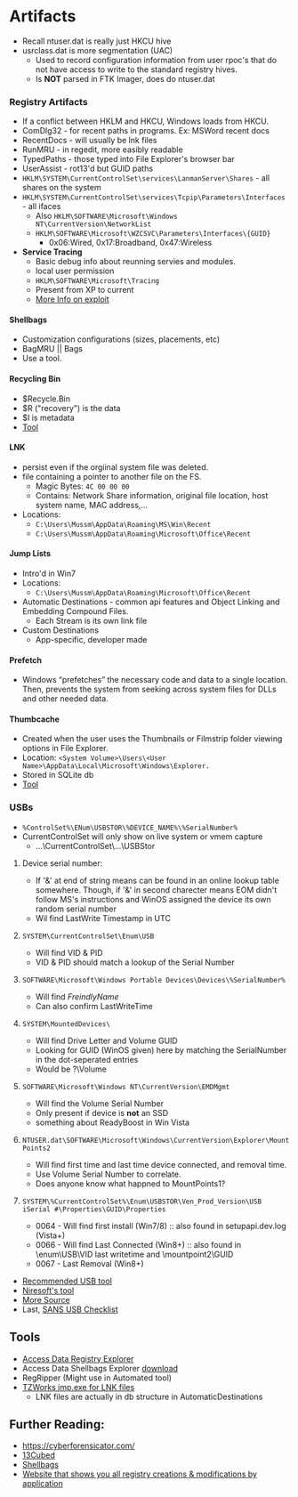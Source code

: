 # Artifacts

- Recall ntuser.dat is really just HKCU hive
- usrclass.dat is more segmentation (UAC)
  - Used to record configuration information from user rpoc's that do not have access to write to the standard registry hives.
  - Is **NOT** parsed in FTK Imager, does do ntuser.dat

### Registry Artifacts

- If a conflict between HKLM and HKCU, Windows loads from HKCU.
- ComDlg32 - for recent paths in programs. Ex: MSWord recent docs
- RecentDocs - will usually be lnk files
- RunMRU - in regedit, more easibly readable
- TypedPaths - those typed into File Explorer's browser bar
- UserAssist - rot13'd but GUID paths
- `HKLM\SYSTEM\CurrentControlSet\services\LanmanServer\Shares` - all shares on the system
- `HKLM\SYSTEM\CurrentControlSet\services\Tcpip\Parameters\Interfaces` - all ifaces
  - Also `HKLM\SOFTWARE\Microsoft\Windows NT\CurrentVersion\NetworkList`
  - `HKLM\SOFTWARE\Microsoft\WZCSVC\Parameters\Interfaces\{GUID}`
    - 0x06:Wired, 0x17:Broadband, 0x47:Wireless
- **Service Tracing**
  - Basic debug info about reunning servies and modules.
  - local user permission
  - `HKLM\SOFTWARE\Microsoft\Tracing`
  - Present from XP to current
  - [More Info on exploit](itm4n.github.io/cve-2020-0668-windows-service-tracing-eop/)

#### Shellbags

- Customization configurations (sizes, placements, etc)
- BagMRU || Bags
- Use a tool.

#### Recycling Bin

- $Recycle.Bin
- $R ("recovery") is the data
- $I is metadata
- [Tool](https://df-stream.com/recycle-bin-i-parser/)

#### LNK

- persist even if the orgiinal system file was deleted.
- file containing a pointer to another file on the FS.
  - Magic Bytes: `4C 00 00 00`
  - Contains: Network Share information, original file location, host system name, MAC address,...
- Locations:
  - `C:\Users\Mussm\AppData\Roaming\MS\Win\Recent`
  - `C:\Users\Mussm\AppData\Roaming\Microsoft\Office\Recent`

#### Jump Lists

- Intro'd in Win7
- Locations:
  - `C:\Users\Mussm\AppData\Roaming\Microsoft\Office\Recent`
- Automatic Destinations - common api features and Object Linking and Embedding Compound Files.
  - Each Stream is its own link file
- Custom Destinations
  - App-specific, developer made

#### Prefetch

- Windows “prefetches” the necessary code and data to a single location. Then, prevents the system from seeking across system files for DLLs and other needed data.

#### Thumbcache

- Created when the user uses the Thumbnails or Filmstrip folder viewing options in File Explorer.
- Location: `<System Volume>\Users\<User Name>\AppData\Local\Microsoft\Windows\Explorer.`
- Stored in SQLite db
- [Tool](https://thumbcacheviewer.github.io/)

### USBs

- `%ControlSet%\ENum\USBSTOR\%DEVICE_NAME%\%SerialNumber%`
- CurrentControlSet will only show on live system or vmem capture
  - ...\CurrentControlSet\\...\USBStor

1. Device serial number: 

    - If '&' at end of string means can be found in an online lookup table somewhere. Though, if '&' in second charecter means EOM didn't follow MS's instructions and WinOS assigned the device its own random serial number
    - Wil find LastWrite Timestamp in UTC

2. `SYSTEM\CurrentControlSet\Enum\USB`
    - Will find VID & PID
    - VID & PID should match a lookup of the Serial Number

3. `SOFTWARE\Microsoft\Windows Portable Devices\Devices\%SerialNumber%`
    - Will find *FreindlyName*
    - Can also confirm LastWriteTime
  
4. `SYSTEM\MountedDevices\`

    - Will find Drive Letter and Volume GUID
    - Looking for GUID (WinOS given) here by matching the SerialNumber in the dot-seperated entries
    - Would be ?\\Volume
  
5. `SOFTWARE\Microsoft\Windows NT\CurrentVersion\EMDMgmt`
  
    - Will find the Volume Serial Number
    - Only present if device is **not** an SSD
    - something about ReadyBoost in Win Vista
  
6. `NTUSER.dat\SOFTWARE\Microsoft\Windows\CurrentVersion\Explorer\MountPoints2`

    - Will find first time and last time device connected, and removal time.
    - Use Volume Serial Number to correlate.
    - Does anyone know what happned to MountPoints1?

7. `SYSTEM\%CurrentControlSet%\Enum\USBSTOR\Ven_Prod_Version\USB iSerial #\Properties\GUID\Properties`

    - 0064 - Will find first install (Win7/8) :: also found in setupapi.dev.log (Vista+)
    - 0066 - Will find Last Connected (Win8+) :: also found in \enum\USB\VID last writetime and \mountpoint2\GUID
    - 0067 - Last Removal (Win8+)

- [Recommended USB tool](https://github.com/woanware/usbdeviceforensics)
- [Niresoft's tool](https://www.nirsoft.net/utils/usb_devices_view.html)
- [More Source](https://hatsoffsecurity.com/2014/06/07/usb-forensics-pt-2-vendor-id-vid-product-id-pid/)
- Last, [SANS USB Checklist](https://blogs.sans.org/computer-forensics/files/2009/09/USBKEY-Guide.pdf)

## Tools

- [Access Data Registry Explorer](https://accessdata.com/product-download/registry-viewer-1-8-0-5)
- Access Data Shellbags Explorer [download](https://www.oit.va.gov/Services/TRM/ToolPage.aspx?tid=11030)
- RegRipper (Might use in Automated tool)
- [TZWorks jmp.exe for LNK files](https://tzworks.net/download_links.php)
  - LNK files are actually in db structure in AutomaticDestinations

## Further Reading:

- <https://cyberforensicator.com/>
- [13Cubed](https://www.youtube.com/watch?v=VYROU-ZwZX8&t=2328s)
- [Shellbags](https://www.sans.org/reading-room/whitepapers/forensics/windows-shellbag-forensics-in-depth-34545)
- [Website that shows you all registry creations & modifications by application](http://greatis.com/pcapps/teamviewer/teamviewerforwindows-11-0-64630.html#rega)
